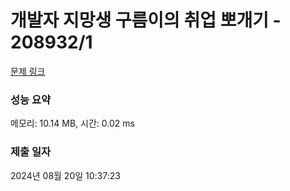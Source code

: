 # 개발자 지망생 구름이의 취업 뽀개기 - 208932/1 

[문제 링크](https://level.goorm.io/exam/208932/%EA%B0%9C%EB%B0%9C%EC%9E%90-%EC%A7%80%EB%A7%9D%EC%83%9D-%EA%B5%AC%EB%A6%84%EC%9D%B4%EC%9D%98-%EC%B7%A8%EC%97%85-%EB%BD%80%EA%B0%9C%EA%B8%B0/quiz/1) 

### 성능 요약

메모리: 10.14 MB, 시간: 0.02 ms

### 제출 일자

2024년 08월 20일 10:37:23

